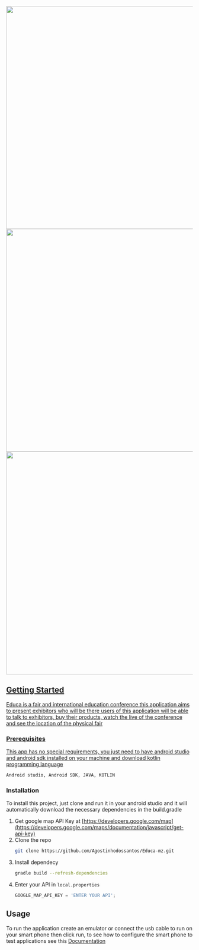 <div align="start">
  <a href="https://github.com/agostinhodossantos">
  <img height="600em" src="https://raw.githubusercontent.com/Agostinhodossantos/Educa-mz/main/screenshoot/onboaring.jpg "/>
  <img height="600em" src="https://raw.githubusercontent.com/Agostinhodossantos/Educa-mz/main/screenshoot/educa.jpg"/>
  <img height="600em" src="https://raw.githubusercontent.com/Agostinhodossantos/Educa-mz/main/screenshoot/confer.jpg"/>
</div>


<div> 
  
  <!-- GETTING STARTED -->
## Getting Started

Educa is a fair and international education conference this application aims to present exhibitors who will be there users of this application will be able to talk to exhibitors, buy their products, watch the live of the conference and see the location of the physical fair
  
### Prerequisites

This app has no special requirements, you just need to have android studio and android sdk installed on your machine and download kotlin programming language
  
  ```sh
  Android studio, Android SDK, JAVA, KOTLIN
  ```

### Installation

To install this project, just clone and run it in your android studio and it will automatically download the necessary dependencies in the build.gradle

1. Get google map API Key at [https://developers.google.com/map](https://developers.google.com/maps/documentation/javascript/get-api-key)
2. Clone the repo
   ```sh
   git clone https://github.com/Agostinhodossantos/Educa-mz.git
   ```
3. Install dependecy
   ```sh
   gradle build --refresh-dependencies
   ```
4. Enter your API in `local.properties`
   ```js
   GOOGLE_MAP_API_KEY = 'ENTER YOUR API';
   ```




<!-- USAGE EXAMPLES -->
## Usage

To run the application create an emulator or connect the usb cable to run on your smart phone then click run, to see how to configure the smart phone to test applications see this [Documentation](https://developer.android.com/training/basics/firstapp/running-app)
  
</div>
